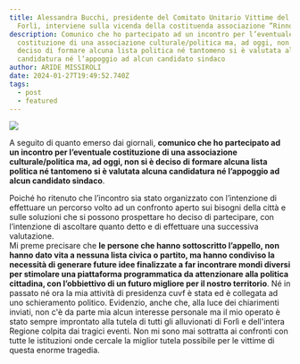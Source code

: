 ```yaml
---
title: Alessandra Bucchi, presidente del Comitato Unitario Vittime del Fango
  Forlì, interviene sulla vicenda della costituenda associazione ”Rinnova Forlì”
description: Comunico che ho partecipato ad un incontro per l’eventuale
  costituzione di una associazione culturale/politica ma, ad oggi, non si è
  deciso di formare alcuna lista politica né tantomeno si è valutata alcuna
  candidatura né l’appoggio ad alcun candidato sindaco
author: ARIDE MISSIROLI
date: 2024-01-27T19:49:52.740Z
tags:
  - post
  - featured
---
```

![](/static/img/img_4824.jpeg)

A seguito di quanto emerso dai giornali, **comunico che ho partecipato ad un incontro per l’eventuale costituzione di una associazione culturale/politica ma, ad oggi, non si è deciso di formare alcuna lista politica né tantomeno si è valutata alcuna candidatura né l’appoggio ad alcun candidato sindaco**.

Poiché ho ritenuto che l’incontro sia stato organizzato con l’intenzione di effettuare un percorso volto ad un confronto aperto sui bisogni della città e sulle soluzioni che si possono prospettare ho deciso di partecipare, con l’intenzione di ascoltare quanto detto e di effettuare una successiva valutazione.
\
Mi preme precisare che **le persone che hanno sottoscritto l’appello, non hanno dato vita a nessuna lista civica o partito, ma hanno condiviso la necessità di generare future idee finalizzate a far incontrare mondi diversi per stimolare una piattaforma programmatica da attenzionare alla politica cittadina, con l’obbiettivo di un futuro migliore per il nostro territorio**.
Né in passato né ora la mia attività di presidenza cuvf è stata ed è collegata ad uno schieramento politico. Evidenzio, anche che, alla luce dei chiarimenti inviati,   non c'è da parte mia alcun interesse personale ma il mio operato è stato sempre improntato alla tutela di tutti gli alluvionati di Forlì e dell'intera Regione colpita dai tragici eventi. Non mi sono mai sottratta ai confronti con tutte le istituzioni onde cercale la miglior tutela possibile per le vittime di questa enorme tragedia.